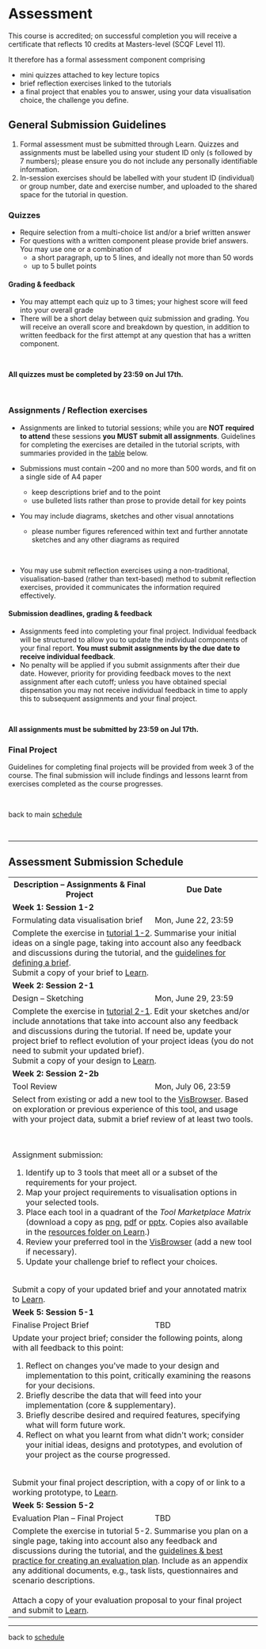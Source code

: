 # Assessment

This course is accredited; on successful completion you will receive a certificate that reflects 10 credits at Masters-level (SCQF Level 11). 

It therefore has a formal assessment component comprising
  * mini quizzes attached to key lecture topics
  * brief reflection exercises linked to the tutorials  <!-- [reflection exercises](reflection_exercises) linked to the tutorials -->  
  * a final project that enables you to answer, using your data visualisation choice, the challenge you define.


## General Submission Guidelines

1. Formal assessment must be submitted through Learn. Quizzes and assignments must be labelled using your student ID only (s followed by 7 numbers); please ensure you do not include any personally identifiable information. 
1. In-session exercises should be labelled with your student ID  (individual)  or group number, date and exercise number, and uploaded to the shared space for the tutorial in question. 

### Quizzes
 * Require selection from a multi-choice list and/or a brief written answer
 * For questions with a written component please provide brief answers. You may use one or a combination of 
   * a short paragraph, up to 5 lines, and ideally not more than 50 words
   * up to 5 bullet points
 
#### Grading &amp; feedback
 * You may attempt each quiz up to 3 times; your highest score will feed into your overall grade
 * There will be a short delay between quiz submission and grading. You will receive an overall score and breakdown by question, in addition to written feedback for the first attempt at any question that has a written component.
<br />

**All quizzes must be completed by 23:59 on Jul 17th.**
<p>&nbsp;</p>


<a name = "guidelines_reflection_exercises"></a>
### Assignments / Reflection exercises
 * Assignments are linked to tutorial sessions; while you are **NOT required to attend** these sessions **you MUST submit all assignments**. Guidelines for completing the exercises are detailed in the tutorial scripts, with summaries provided in the <a href="summaries_reflection_exercises">table</a> below. 

 * Submissions must contain ~200 and no more than 500 words, and fit on a single side of A4 paper
   * keep descriptions brief and to the point
   * use bulleted lists rather than prose to provide detail for key points
 * You may include diagrams, sketches and other visual annotations
   * please number figures referenced within text and further annotate sketches and any other diagrams as required
 <br />
  
 * You may use submit reflection exercises using a non-traditional, visualisation-based (rather than text-based) method to submit reflection exercises, provided it communicates the information required effectively.

#### Submission deadlines, grading &amp; feedback
 * Assignments feed into completing your final project. Individual feedback will be structured to allow you to update the individual components of your final report. **You must submit assignments by the due date to receive individual feedback**. 
 * No penalty will be applied if you submit assignments after their due date. However, priority for providing feedback moves to the next assignment after each cutoff; unless you have obtained special dispensation you may not receive individual feedback in time to apply this to subsequent assignments and your final project.
<br />
 
**All assignments must be submitted by 23:59 on Jul 17th.**

 
<a name = "guidelines_final_project"></a>
### Final Project

Guidelines for completing final projects will be provided from week 3 of the course. The final submission will include findings and lessons learnt from exercises completed as the course progresses.

<p>&nbsp;</p>

back to main [schedule](index.md)  

<!-- 
[Lectures](lectures.md)  
[Tutorials](utorials.md)
 -->
 
<p>&nbsp;</p>

***

<a name = "summaries_reflection_exercises"></a>
## Assessment Submission Schedule

<table width = "90%">
  <tr>
    <th>Description &ndash; Assignments &amp; Final Project</th>
    <th width = "200px">Due Date</th>
  </tr><tr style = "vertical-align:top;">
    <td colspan = "2">
      <a name = "1-1"></a>
      <b>Week 1: Session 1-2</b>
    </td>
  </tr><tr style = "vertical-align:top;font: italic bold">
    <td>Formulating data visualisation brief</td>
    <td>Mon, June 22, 23:59</td>
  </tr><tr style = "vertical-align:top;">
    <td colspan = "2">
     Complete the exercise in <a href="tutorials.html#1-2">tutorial 1-2</a>. Summarise your initial ideas on a single page, taking into account also any feedback and discussions during the tutorial, and the <a href="tutorials.html#guidelines_defining_project_brief">guidelines for defining a brief</a>.<br/>
      Submit a copy of your brief to <a href="https://bit.ly/submission_reflection_exercises">Learn</a>.
    </td>
  </tr><tr style = "vertical-align:top;font: italic bold">
    <td colspan = "2">
      <a name = "2-1"></a>
      <b>Week 2: Session 2-1</b></td>
  </tr><tr style = "vertical-align:top;">
    <td>Design &ndash; Sketching</td>
    <td>Mon, June 29, 23:59</td>
  </tr><tr style = "vertical-align:top;">
    <td colspan = "2">
     Complete the exercise in <a href="tutorials.html#2-1">tutorial 2-1</a>. Edit your sketches and/or include annotations that take into account also any feedback and discussions during the tutorial. If need be, update your project brief to reflect evolution of your project ideas (you do not need to submit your updated brief).<br/>
      Submit a copy of your design to <a href="https://bit.ly/submission_reflection_exercises">Learn</a>. 
    </td>
  </tr><tr style = "vertical-align:top;font: italic bold">
    <td colspan = "2">
      <a name = "2-2b"></a>
      <b>Week 2: Session 2-2b</b></td>
  </tr><tr style = "vertical-align:top;">
    <td>Tool Review</td>
    <td>Mon, July 06, 23:59</td>
  </tr><tr style = "vertical-align:top;">
    <td colspan = "2">
     Select from existing or add a new tool to the <a href="https://vistools.net">VisBrowser</a>. Based on exploration or previous experience of this tool, and usage with your project data, submit a brief review of at least two tools.<p>&nbsp;</p>
     Assignment submission: <br />
     <ol>
      <li>Identify up to 3 tools that meet all or a subset of the requirements for your project.</li>
      <li>Map your project requirements to visualisation options in your selected tools.</li>
      <li>Place each tool in a quadrant of the <i>Tool Marketplace Matrix</i> (download a copy as <a href="files/tool_marketplace_matrix.png">png</a>, <a href="files/tool_marketplace_matrix.pdf">pdf</a> or <a href="files/tool_marketplace_matrix.pptx">pptx</a>. Copies also available in the <a href="https://bit.ly/sfcdv_additional_resources">resources folder on Learn</a>.)</li>
      <li>Review your preferred tool in the <a href="https://vistools.net">VisBrowser</a> (add a new tool if necessary).</li>
      <li>Update your challenge brief to reflect your choices.</li>
     </ol>
     <br/>
      Submit a copy of your updated brief and your annotated matrix to <a href="https://bit.ly/submission_reflection_exercises">Learn</a>.
    </td>
  </tr><tr style = "vertical-align:top;font: italic bold">
    <td colspan = "2">
      <a name = "5-1"></a>
      <b>Week 5: Session 5-1</b></td>
  </tr><tr style = "vertical-align:top;">
    <td>Finalise Project Brief</td>
    <td>TBD</td>
  </tr><tr style = "vertical-align:top;">
    <td colspan = "2">
      Update your project brief; consider the following points, along with all feedback to this point:
      <ol>
        <li>Reflect on changes you've made to your design and implementation to this point, critically examining the reasons for your decisions.</li>
        <li>Briefly describe the data that will feed into your implementation (core & supplementary).</li>
        <li>Briefly describe desired and required features, specifying what will form future work.</li>
        <li>Reflect on what you learnt from what didn't work; consider your initial ideas, designs and prototypes, and evolution of your project as the course progressed.</li> 
      </ol>
    <br/>
      Submit your final project description, with a copy of or link to a working prototype, to <a href="https://bit.ly/final_project_submission">Learn</a>.
    </td>
  </tr><tr style = "vertical-align:top;font: italic bold">
    <td colspan = "2">
      <a name = "5-2"></a>
      <b>Week 5: Session 5-2</b></td>
  </tr><tr style = "vertical-align:top;">
    <td>Evaluation Plan &ndash; Final Project</td>
    <td>TBD</td>
  </tr><tr style = "vertical-align:top;">
    <td colspan = "2">
     Complete the exercise in <!-- a href="tutorials.html#5-2" -->tutorial 5-2<!-- /a -->.  Summarise you plan on a single page, taking into account also any feedback and discussions during the tutorial, and the <a href="tutorials_week_5.html#guidelines_evaluation_plan">guidelines & best practice for creating an evaluation plan</a>. Include as an appendix any additional documents, e.g., task lists, questionnaires and scenario descriptions.
     <br/><br/>
     Attach a copy of your evaluation proposal to your final project and submit to <a href="https://bit.ly/final_project_submission">Learn</a>.
    </td>
  </tr>
</table>

***

back to [schedule](index.md)
